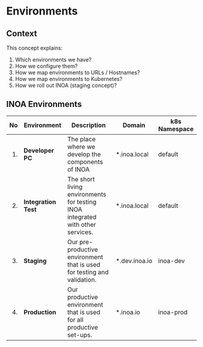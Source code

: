 # Environments

## Context

This concept explains:

1. Which environments we have?
2. How we configure them?
3. How we map environments to URLs / Hostnames?
4. How we map environments to Kubernetes?
5. How we roll out INOA (staging concept)?

## INOA Environments


| No | Environment          | Description                                                                    | Domain        | k8s Namespace |
|---:|----------------------|--------------------------------------------------------------------------------|---------------|---------------|
| 1. | **Developer PC**     | The place where we develop the components of INOA                              | *.inoa.local  | default       |
| 2. | **Integration Test** | The short living environments for testing INOA integrated with other services. | *.inoa.local  | default       |
| 3. | **Staging**          | Our pre-productive environment that is used for testing and validation.        | *.dev.inoa.io | inoa-dev      |
| 4. | **Production**       | Our productive environment that is used for all productive set-ups.            | *.inoa.io     | inoa-prod     |
